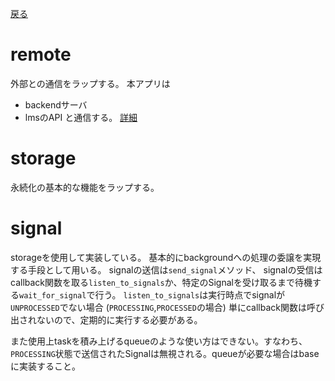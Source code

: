 [戻る](../README.md)

# remote

外部との通信をラップする。
本アプリは
- backendサーバ
- lmsのAPI
と通信する。
[詳細](./remote/README.md)

# storage

永続化の基本的な機能をラップする。

# signal

storageを使用して実装している。
基本的にbackgroundへの処理の委譲を実現する手段として用いる。
signalの送信は`send_signal`メソッド、
signalの受信はcallback関数を取る`listen_to_signals`か、特定のSignalを受け取るまで待機する`wait_for_signal`で行う。
`listen_to_signals`は実行時点でsignalが`UNPROCESSED`でない場合 (`PROCESSING`,`PROCESSED`の場合) 単にcallback関数は呼び出されないので、定期的に実行する必要がある。

また使用上taskを積み上げるqueueのような使い方はできない。すなわち、`PROCESSING`状態で送信されたSignalは無視される。queueが必要な場合はbaseに実装すること。
